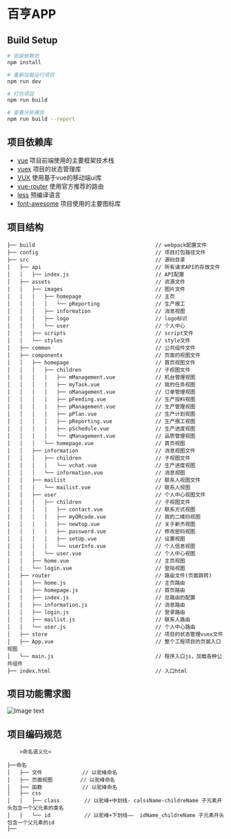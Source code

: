 百亨APP
=======


## Build Setup

``` bash
# 安装依赖包
npm install

# 重新加载运行项目
npm run dev

# 打包项目
npm run build

# 查看分析报告
npm run build --report
```
项目依赖库
---------

* [vue](https://cn.vuejs.org)                           项目前端使用的主要框架技术栈
* [vuex](https://vuex.vuejs.org)                        项目的状态管理库
* [VUX](https://vux.li)                                 使用基于vue的移动端ui库
* [vue-router](https://router.vuejs.org)                使用官方推荐的路由
* [less](http://lesscss.org)                            预编译语言
* [font-awesome](http://fontawesome.dashgame.com)       项目使用的主要图标库


项目结构
--------

```
├── build                                       // webpack配置文件
├── config                                      // 项目打包路径文件
├── src                                         // 源码目录
│   ├── api                                     // 所有请求API的存放文件
│   │   ├── index.js                            // API配置
│   ├── assets                                  // 资源文件
│   │   ├── images                              // 图片文件
│   │   │   ├── homepage                        // 主页
│   │   │   │   └── pReporting                  // 生产报工
│   │   │   ├── information                     // 消息视图
│   │   │   ├── logo                            // logo标识
│   │   │   └── user                            // 个人中心
│   │   ├── scripts                             // script文件
│   │   └── styles                              // style文件
│   ├── common                                  // 公共组件文件
│   ├── components                              // 页面的视图文件
│   │   ├── homepage                            // 首页视图文件
│   │   │   ├── children                        // 子视图文件
│   │   │   │   ├── mManagement.vue             // 机台管理视图
│   │   │   │   ├── myTask.vue                  // 我的任务视图
│   │   │   │   ├── oManagement.vue             // 订单管理视图
│   │   │   │   ├── pFeeding.vue                // 生产投料视图
│   │   │   │   ├── pManagement.vue             // 生产管理视图
│   │   │   │   ├── pPlan.vue                   // 生产计划视图
│   │   │   │   ├── pReporting.vue              // 生产报工视图
│   │   │   │   ├── pSchedule.vue               // 生产进度视图
│   │   │   │   └── qManagement.vue             // 品质管理视图
│   │   │   └── homepage.vue                    // 首页视图
│   │   ├── information                         // 消息视图文件
│   │   │   ├── children                        // 子视图文件
│   │   │   │   └── vchat.vue                   // 生产进度视图
│   │   │   └── information.vue                 // 消息视图
│   │   ├── mailist                             // 联系人视图文件
│   │   │   └── mailist.vue                     // 联系人视图
│   │   ├── user                                // 个人中心视图文件
│   │   │   ├── children                        // 子视图文件
│   │   │   │   ├── contact.vue                 // 联系方式视图
│   │   │   │   ├── myQRcode.vue                // 我的二维码视图
│   │   │   │   ├── newtop.vue                  // 关于新杰视图
│   │   │   │   ├── password.vue                // 修改密码视图
│   │   │   │   ├── setUp.vue                   // 设置视图
│   │   │   │   └── userInfo.vue                // 个人信息视图
│   │   │   └── user.vue                        // 个人中心视图
│   │   ├── home.vue                            // 主页视图
│   │   └── login.vue                           // 登陆视图
│   ├── router                                  // 路由文件(页面跳转)
│   │   ├── home.js                             // 主页路由
│   │   ├── homepage.js                         // 首页路由
│   │   ├── index.js                            // 总路由的配置
│   │   ├── information.js                      // 消息路由
│   │   ├── login.js                            // 登录路由
│   │   ├── mailist.js                          // 联系人路由
│   │   └── user.js                             // 个人中心路由
│   ├── store                                   // 项目的状态管理vuex文件
│   ├── App.vue                                 // 整个工程项目的页面入口视图
│   └── main.js                                 // 程序入口js，加载各种公共组件
├── index.html                                  // 入口html

```
项目功能需求图
-------------
![Image text](https://github.com/ATwins-8/newtop/blob/master/baihengAPP/src/assets/images/designChart/%E7%99%BE%E4%BA%A8APP%E9%A1%B9%E7%9B%AE%E7%BB%93%E6%9E%84%E9%9C%80%E6%B1%82%E5%9B%BE.png)
      

项目编码规范
-----------
```
    >命名语义化<
    
├──命名
│   ├── 文件             // 以驼峰命名
│   ├── 页面视图         // 以驼峰命名
│   ├── 函数             // 以驼峰命名
│   ├── css
│   │   ├── class        // 以驼峰+中划线- calssName-childreName 子元素开头包含一个父元素的类名
│   │   └── id           // 以驼峰+下划线——  idName_childreName 子元素开头包含一个父元素的id
├──

```
